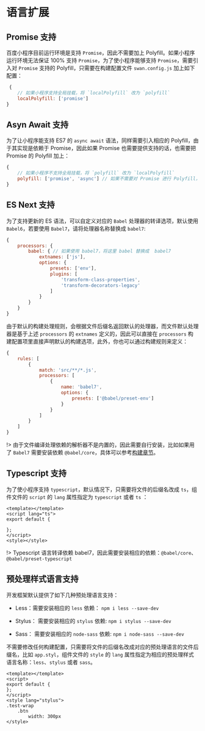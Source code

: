 # 语言扩展

## Promise 支持

百度小程序目前运行环境是支持 `Promise`，因此不需要加上 Polyfill。如果小程序运行环境无法保证 100% 支持 `Promise`，为了使小程序能够支持 `Promise`，需要引入对 `Promise` 支持的 Polyfill，只需要在构建配置文件 `swan.config.js` 加上如下配置：

```javascript
 {
    // 如果小程序支持全局挂载，将 `localPolyfill` 改为 `polyfill`
    localPolyfill: ['promise']
}
```

## Asyn Await 支持

为了让小程序能支持 ES7 的 `async await` 语法，同样需要引入相应的 Polyfill，由于其实现是依赖于 Promise，因此如果 Promise 也需要提供支持的话，也需要把 Promise 的 Polyfill 加上：

```javascript
{
    // 如果小程序不支持全局挂载，将 `polyfill` 改为 `localPolyfill`
    polyfill: ['promise', 'async'] // 如果不需要对 Promise 进行 Polyfill，只需要保留 `async` 即可
}
```

## ES Next 支持

为了支持更新的 ES 语法，可以自定义对应的 `Babel` 处理器的转译选项，默认使用 `Babel6`，若要使用 `Babel7`，请将处理器名称替换成 `babel7`:

```javascript
{
    processors: {
        babel: { // 如果使用 babel7，将这里 babel 替换成  babel7
            extnames: ['js'],
            options: {
                presets: ['env'],
                plugins: [
                    'transform-class-properties',
                    'transform-decorators-legacy'
                ]
            }
        }
    }
}
```

由于默认的构建处理规则，会根据文件后缀名返回默认的处理器，而文件默认处理器是基于上述 `processors` 的 `extnames` 定义的，因此可以直接在 `processors` 构建配置项里直接声明默认的构建选项，此外，你也可以通过构建规则来定义：

```javascript
{
    rules: [
        {
            match: 'src/**/*.js',
            processors: [
                {
                    name: 'babel7',
                    options: {
                        presets: ['@babel/preset-env']
                    }
                }
            ]
        }
    ]
}
```

!> 由于文件编译处理依赖的解析器不是内置的，因此需要自行安装，比如如果用了 `Babel7` 需要安装依赖 `@babel/core`，具体可以参考[构建章节](build/index.md)。

## Typescript 支持

为了使小程序支持 `typescript`，默认情况下，只需要将文件的后缀名改成 `ts`，组件文件的 `script` 的 `lang` 属性指定为 `typescript` 或者 `ts` ：

```
<template></template>
<script lang="ts">
export default {

};
</script>
<style></style>
```

!> Typescript 语言转译依赖 babel7，因此需要安装相应的依赖：`@babel/core`、`@babel/preset-typescript`


## 预处理样式语言支持

开发框架默认提供了如下几种预处理语言支持：

* Less：需要安装相应的 `less` 依赖： `npm i less --save-dev`

* Stylus： 需要安装相应的 `stylus` 依赖: `npm i stylus --save-dev`

* Sass： 需要安装相应的 `node-sass` 依赖: `npm i node-sass --save-dev`

不需要修改任何构建配置，只需要将文件的后缀名改成对应的预处理语言的文件后缀名，比如 `app.styl`，组件文件的 `style` 的 `lang` 属性指定为相应的预处理样式语言名称：`less`、`stylus` 或者 `sass`。

```
<template></template>
<script>
export default {
};
</script>
<style lang="stylus">
.test-wrap
    .btn
        width: 300px
</style>
```
